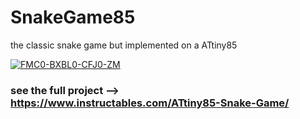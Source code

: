# SnakeGame85

the classic snake game but implemented on a ATtiny85

<a href="https://ibb.co/TmDyv4B"><img src="https://i.ibb.co/cDKqg6c/FMC0-BXBL0-CFJ0-ZM.png" alt="FMC0-BXBL0-CFJ0-ZM" border="0" /></a>

### see the full project --> https://www.instructables.com/ATtiny85-Snake-Game/
